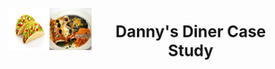 <img src="images/tacos.jpeg/" alt="Employee data" width="75" height="75" align="left">  <img src="images/enchiladas.jpeg/" alt="Employee data" width="75" height="75" align="left"> <h1 align="center">Danny's Diner Case Study</h1>


<br>
